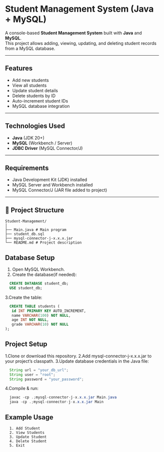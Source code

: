 # Student Management System (Java + MySQL)

A console-based **Student Management System** built with **Java** and **MySQL**.  
This project allows adding, viewing, updating, and deleting student records from a MySQL database.

---

## Features
- Add new students
- View all students
- Update student details
- Delete students by ID
- Auto-increment student IDs
- MySQL database integration

---

## Technologies Used
- **Java** (JDK 20+)
- **MySQL** (Workbench / Server)
- **JDBC Driver** (MySQL Connector/J)

---

## Requirements
- Java Development Kit (JDK) installed  
- MySQL Server and Workbench installed  
- MySQL Connector/J (JAR file added to project)

---
## 📂 Project Structure
```
Student-Management/
│
├── Main.java # Main program
├── student_db.sql
├── mysql-connector-j-x.x.x.jar
└── README.md # Project description
```

## Database Setup
1. Open MySQL Workbench.
2. Create the database(if needed):
```sql
  CREATE DATABASE student_db;
  USE student_db;
```
3.Create the table:
 ```sql
   CREATE TABLE students (
    id INT PRIMARY KEY AUTO_INCREMENT,
    name VARCHAR(100) NOT NULL,
    age INT NOT NULL,
    grade VARCHAR(10) NOT NULL
);
 ```
## Project Setup
1.Clone or download this repository.
2.Add mysql-connector-j-x.x.x.jar to your project’s classpath.
3.Update database credentials in the Java file:
 ```java
   String url = "your_db_url";
   String user = "root";
   String password = "your_password";
 ```
4.Compile & run:
 ```java
   javac -cp .;mysql-connector-j-x.x.x.jar Main.java
   java -cp .;mysql-connector-j-x.x.x.jar Main
 ```
## Example Usage
```
  1. Add Student
  2. View Students
  3. Update Student
  4. Delete Student
  5. Exit
```
